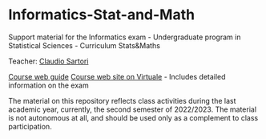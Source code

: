 # Informatics-Stat-and-Math
Support material for the Informatics exam - Undergraduate program in Statistical Sciences - Curriculum Stats&amp;Maths

Teacher:         [Claudio Sartori](https://www.unibo.it/sitoweb/claudio.sartori/en)

[Course web guide](https://www.unibo.it/en/teaching/course-unit-catalogue/course-unit/2022/403276)
[Course web site on Virtuale](https://virtuale.unibo.it/course/view.php?id=35953) - Includes detailed information on the exam

The material on this repository reflects class activities during the last academic year, currently, the second semester of 2022/2023. The material is not autonomous at all, and should be used only as a complement to class participation.


